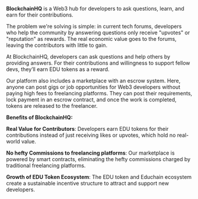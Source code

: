 **BlockchainHQ** is a Web3 hub for developers to ask questions, learn, and earn for their contributions.

The problem we're solving is simple: in current tech forums, developers who help the community by answering questions only receive "upvotes" or "reputation" as rewards. The real economic value goes to the forums, leaving the contributors with little to gain.

At BlockchainHQ, developers can ask questions and help others by providing answers. For their contributions and willingness to support fellow devs, they’ll earn EDU tokens as a reward.

Our platform also includes a marketplace with an escrow system. Here, anyone can post gigs or job opportunities for Web3 developers without paying high fees to freelancing platforms. They can post their requirements, lock payment in an escrow contract, and once the work is completed, tokens are released to the freelancer.

**Benefits of BlockchainHQ:**

**Real Value for Contributors**: Developers earn EDU tokens for their contributions instead of just receiving likes or upvotes, which hold no real-world value.

**No hefty Commissions to freelancing platforms**: Our marketplace is powered by smart contracts, eliminating the hefty commissions charged by traditional freelancing platforms.

**Growth of EDU Token Ecosystem**: The EDU token and Educhain ecosystem create a sustainable incentive structure to attract and support new developers.
